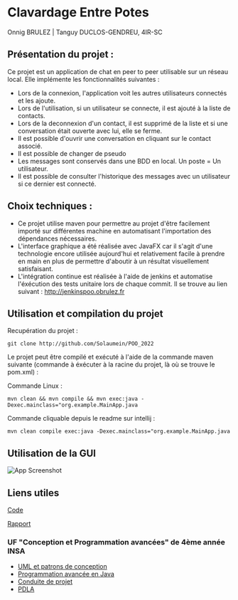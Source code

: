 
# Clavardage Entre Potes

Onnig BRULEZ | Tanguy DUCLOS-GENDREU, 4IR-SC

## Présentation du projet :
Ce projet est un application de chat en peer to peer utilisable sur un réseau local. Elle implémente les fonctionnalités suivantes : 
- Lors de la connexion, l'application voit les autres utilisateurs connectés et les ajoute.
- Lors de l'utilisation, si un utilisateur se connecte, il est ajouté à la liste de contacts.
- Lors de la deconnexion d'un contact, il est supprimé de la liste et si une conversation était ouverte avec lui, elle se ferme.
- Il est possible d'ouvrir une conversation en cliquant sur le contact associé.
- Il est possible de changer de pseudo
- Les messages sont conservés dans une BDD en local. Un poste = Un utilisateur.
- Il est possible de consulter l'historique des messages avec un utilisateur si ce dernier est connecté.

## Choix techniques :
 - Ce projet utilise maven pour permettre au projet d'être facilement importé sur différentes machine en automatisant l'importation des dépendances nécessaires. 
 - L'interface graphique a été réalisée avec JavaFX car il s'agit d'une technologie encore utilisée aujourd'hui et relativement facile à prendre en main en plus de permettre d'aboutir à un résultat visuellement satisfaisant.
- L'intégration continue est réalisée à l'aide de jenkins et automatise l'éxécution des tests unitaire lors de chaque commit. Il se trouve au lien suivant : http://jenkinspoo.obrulez.fr
## Utilisation et compilation du projet
Recupération du projet :

```git clone http://github.com/Solaumein/POO_2022```

 Le projet peut être compilé et exécuté à l'aide de la commande maven suivante (commande à éxécuter à la racine du projet, là où se trouve le pom.xml) :
 
 Commande Linux :

 ``` mvn clean && mvn compile && mvn exec:java -Dexec.mainclass="org.example.MainApp.java ```
 
 Commande cliquable depuis le readme sur intellij :
 
 ``` mvn clean compile exec:java -Dexec.mainclass="org.example.MainApp.java ```




## Utilisation de la GUI

![App Screenshot](https://cloud.obrulez.fr/index.php/apps/files_sharing/publicpreview/tC5bBkHsHiw79bZ?file=/&fileId=3384&x=1920&y=1080&a=true)

## Liens utiles
[Code](./src/main/java/org/example)

[Rapport](./Rapport_UML_COO1.pdf) 

### UF "Conception et Programmation avancées" de 4ème année INSA 

  - [UML et patrons de conception](https://moodle.insa-toulouse.fr/course/view.php?id=1283)
  - [Programmation avancée en Java](https://moodle.insa-toulouse.fr/course/view.php?id=1228) 
  - [Conduite de projet](https://moodle.insa-toulouse.fr/course/view.php?id=1759) 
  - [PDLA](https://moodle.insa-toulouse.fr/course/view.php?id=1758)
